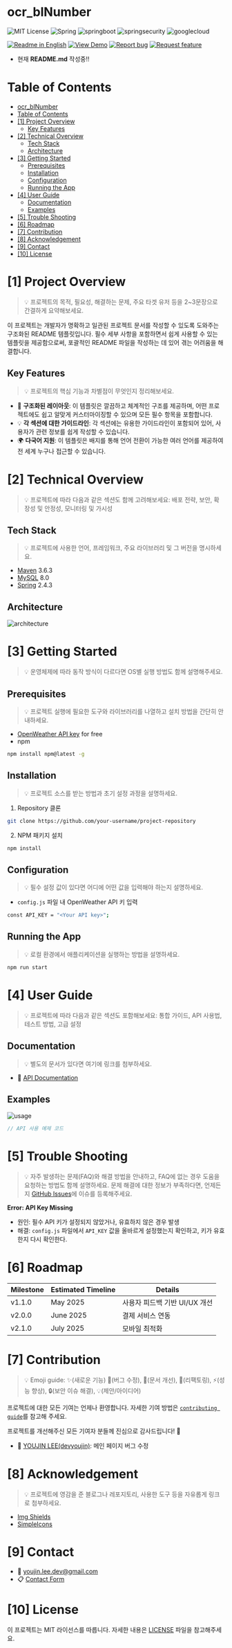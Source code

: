 # ocr_blNumber

<!--배지-->

![MIT License][license-shield] ![Spring][spring-shield] ![springboot][springboot-shield] ![springsecurity][springsecurity-shield] ![googlecloud][googlecloud-shield]

<!--프로젝트 버튼-->

[![Readme in English][readme-en-shield]][readme-en-url] [![View Demo][view-demo-shield]][view-demo-url] [![Report bug][report-bug-shield]][report-bug-url] [![Request feature][request-feature-shield]][request-feature-url]

<!--프로젝트 대문 이미지-->

- 현재 **README.md** 작성중!!

# Table of Contents

- [ocr\_blNumber](#ocr_blnumber)
- [Table of Contents](#table-of-contents)
- [\[1\] Project Overview](#1-project-overview)
  - [Key Features](#key-features)
- [\[2\] Technical Overview](#2-technical-overview)
  - [Tech Stack](#tech-stack)
  - [Architecture](#architecture)
- [\[3\] Getting Started](#3-getting-started)
  - [Prerequisites](#prerequisites)
  - [Installation](#installation)
  - [Configuration](#configuration)
  - [Running the App](#running-the-app)
- [\[4\] User Guide](#4-user-guide)
  - [Documentation](#documentation)
  - [Examples](#examples)
- [\[5\] Trouble Shooting](#5-trouble-shooting)
- [\[6\] Roadmap](#6-roadmap)
- [\[7\] Contribution](#7-contribution)
- [\[8\] Acknowledgement](#8-acknowledgement)
- [\[9\] Contact](#9-contact)
- [\[10\] License](#10-license)

# [1] Project Overview

> 💡 프로젝트의 목적, 필요성, 해결하는 문제, 주요 타겟 유저 등을 2~3문장으로 간결하게 요약해보세요.

이 프로젝트는 개발자가 명확하고 일관된 프로젝트 문서를 작성할 수 있도록 도와주는 구조화된 README 템플릿입니다. 필수 세부 사항을 포함하면서 쉽게 사용할 수 있는 템플릿을 제공함으로써, 포괄적인 README 파일을 작성하는 데 있어 겪는 어려움을 해결합니다.

## Key Features

> 💡 프로젝트의 핵심 기능과 차별점이 무엇인지 정리해보세요.

- 📄 **구조화된 레이아웃**: 이 템플릿은 깔끔하고 체계적인 구조를 제공하며, 어떤 프로젝트에도 쉽고 알맞게 커스터마이징할 수 있으며 모든 필수 항목을 포함합니다.
- 💡 **각 섹션에 대한 가이드라인**: 각 섹션에는 유용한 가이드라인이 포함되어 있어, 사용자가 관련 정보를 쉽게 작성할 수 있습니다.
- 🌍 **다국어 지원**: 이 템플릿은 배지를 통해 언어 전환이 가능한 여러 언어를 제공하여 전 세계 누구나 접근할 수 있습니다.

# [2] Technical Overview

> 💡 프로젝트에 따라 다음과 같은 섹션도 함께 고려해보세요: 배포 전략, 보안, 확장성 및 안정성, 모니터링 및 가시성

## Tech Stack

> 💡 프로젝트에 사용한 언어, 프레임워크, 주요 라이브러리 및 그 버전을 명시하세요.

- [Maven](https://maven.apache.org/) 3.6.3
- [MySQL](https://www.mysql.com/) 8.0
- [Spring](https://spring.io/) 2.4.3

## Architecture

![architecture](doc/svgs/architecture.drawio.svg)

# [3] Getting Started

> 💡 운영체제에 따라 동작 방식이 다르다면 OS별 실행 방법도 함께 설명해주세요.

## Prerequisites

> 💡 프로젝트 실행에 필요한 도구와 라이브러리를 나열하고 설치 방법을 간단히 안내하세요.

- [OpenWeather API key](https://openweathermap.org/) for free
- npm

```bash
npm install npm@latest -g
```

## Installation

> 💡 프로젝트 소스를 받는 방법과 초기 설정 과정을 설명하세요.

1. Repository 클론

```bash
git clone https://github.com/your-username/project-repository
```

2. NPM 패키지 설치

```bash
npm install
```

## Configuration

> 💡 필수 설정 값이 있다면 어디에 어떤 값을 입력해야 하는지 설명하세요.

- `config.js` 파일 내 OpenWeather API 키 입력

```bash
const API_KEY = "<Your API key>";
```

## Running the App

> 💡 로컬 환경에서 애플리케이션을 실행하는 방법을 설명하세요.

```bash
npm run start
```

# [4] User Guide

> 💡 프로젝트에 따라 다음과 같은 섹션도 포함해보세요: 통합 가이드, API 사용법, 테스트 방법, 고급 설정

## Documentation

> 💡 별도의 문서가 있다면 여기에 링크를 첨부하세요.

- 📔 [API Documentation](https://devyoujin.github.io)

## Examples

![usage](doc/images/usage.png)

```go
// API 사용 예제 코드
```

# [5] Trouble Shooting

> 💡 자주 발생하는 문제(FAQ)와 해결 방법을 안내하고, FAQ에 없는 경우 도움을 요청하는 방법도 함께 설명하세요.
> 문제 해결에 대한 정보가 부족하다면, 언제든지 [GitHub Issues][trouble-shooting-url]에 이슈를 등록해주세요.

**Error: API Key Missing**

- 원인: 필수 API 키가 설정되지 않았거나, 유효하지 않은 경우 발생
- 해결: `config.js` 파일에서 `API_KEY` 값을 올바르게 설정했는지 확인하고, 키가 유효한지 다시 확인한다.

# [6] Roadmap

| Milestone | Estimated Timeline | Details                       |
| --------- | ------------------ | ----------------------------- |
| v1.1.0    | May 2025           | 사용자 피드백 기반 UI/UX 개선 |
| v2.0.0    | June 2025          | 결제 서비스 연동              |
| v2.1.0    | July 2025          | 모바일 최적화                 |

# [7] Contribution

> 💡 Emoji guide: ✨(새로운 기능)
> 🐞(버그 수정), 📄(문서 개선), 🔨(리팩토링), ⚡️(성능 향상), 🔒(보안 이슈 해결), 💡(제안/아이디어)

프로젝트에 대한 모든 기여는 언제나 환영합니다. 자세한 기여 방법은 [`contributing guide`][contribution-url]를 참고해 주세요.

프로젝트를 개선해주신 모든 기여자 분들께 진심으로 감사드립니다! 🙌

- 🐞 [YOUJIN LEE(devyoujin)](https://github.com/devyoujin): 메인 페이지 버그 수정

# [8] Acknowledgement

> 💡 프로젝트에 영감을 준 블로그나 레포지토리, 사용한 도구 등을 자유롭게 링크로 첨부하세요.

- [Img Shields](https://shields.io/)
- [SimpleIcons](https://simpleicons.org/)

# [9] Contact

- 📧 youjin.lee.dev@gmail.com
- 📋 [Contact Form](https://devyoujin.github.io/contact)

# [10] License

이 프로젝트는 MIT 라이선스를 따릅니다. 자세한 내용은 [LICENSE][license-url] 파일을 참고해주세요.

<!--URL for Badges-->

[license-shield]: https://img.shields.io/github/license/devyoujin/awesome-readme-template?labelColor=ffffff&color=04B4AE
[spring-shield]: https://img.shields.io/badge/Spring-6DB33F?logo=Spring&labelColor=ffffff&color=6DB33F
[springboot-shield]: https://img.shields.io/badge/SpringBoot-6DB33F?logo=SpringBoot&labelColor=ffffff&color=6DB33F
[springsecurity-shield]: https://img.shields.io/badge/SpringSecurity-6DB33F?logo=SpringSecurity&labelColor=ffffff&color=6DB33F
[googlecloud-shield]: https://img.shields.io/badge/GoogleCloud-4285F4?logo=GoogleCloud&labelColor=ffffff&color=4285F4

<!--URL for Buttons-->

[readme-en-shield]: https://img.shields.io/badge/-readme%20in%20english-2E2E2E?style=for-the-badge
[view-demo-shield]: https://img.shields.io/badge/-%F0%9F%98%8E%20view%20demo-F3F781?style=for-the-badge
[view-demo-url]: https://devyoujin.github.io
[report-bug-shield]: https://img.shields.io/badge/-%F0%9F%90%9E%20report%20bug-F5A9A9?style=for-the-badge
[report-bug-url]: https://github.com/devyoujin/awesome-readme-template/issues
[request-feature-shield]: https://img.shields.io/badge/-%E2%9C%A8%20request%20feature-A9D0F5?style=for-the-badge
[request-feature-url]: https://github.com/devyoujin/awesome-readme-template/issues

<!--URL for Links-->

[trouble-shooting-url]: https://github.com/devyoujin/awesome-readme-template/issues
[license-url]: LICENSE.md
[contribution-url]: CONTRIBUTION.md
[readme-en-url]: README.md

